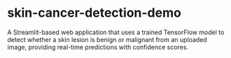 # skin-cancer-detection-demo
A Streamlit-based web application that uses a trained TensorFlow model to detect whether a skin lesion is benign or malignant from an uploaded image, providing real-time predictions with confidence scores.
